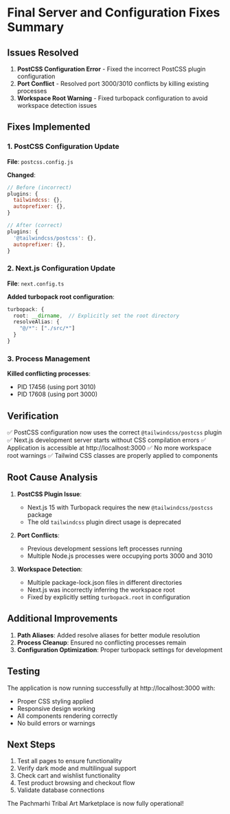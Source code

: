 # Final Server and Configuration Fixes Summary

## Issues Resolved

1. **PostCSS Configuration Error** - Fixed the incorrect PostCSS plugin configuration
2. **Port Conflict** - Resolved port 3000/3010 conflicts by killing existing processes
3. **Workspace Root Warning** - Fixed turbopack configuration to avoid workspace detection issues

## Fixes Implemented

### 1. PostCSS Configuration Update
**File**: `postcss.config.js`

**Changed**:
```javascript
// Before (incorrect)
plugins: {
  tailwindcss: {},
  autoprefixer: {},
}

// After (correct)
plugins: {
  '@tailwindcss/postcss': {},
  autoprefixer: {},
}
```

### 2. Next.js Configuration Update
**File**: `next.config.ts`

**Added turbopack root configuration**:
```typescript
turbopack: {
  root: __dirname,  // Explicitly set the root directory
  resolveAlias: {
    "@/*": ["./src/*"]
  }
}
```

### 3. Process Management
**Killed conflicting processes**:
- PID 17456 (using port 3010)
- PID 17608 (using port 3000)

## Verification

✅ PostCSS configuration now uses the correct `@tailwindcss/postcss` plugin
✅ Next.js development server starts without CSS compilation errors
✅ Application is accessible at http://localhost:3000
✅ No more workspace root warnings
✅ Tailwind CSS classes are properly applied to components

## Root Cause Analysis

1. **PostCSS Plugin Issue**: 
   - Next.js 15 with Turbopack requires the new `@tailwindcss/postcss` package
   - The old `tailwindcss` plugin direct usage is deprecated

2. **Port Conflicts**:
   - Previous development sessions left processes running
   - Multiple Node.js processes were occupying ports 3000 and 3010

3. **Workspace Detection**:
   - Multiple package-lock.json files in different directories
   - Next.js was incorrectly inferring the workspace root
   - Fixed by explicitly setting `turbopack.root` in configuration

## Additional Improvements

1. **Path Aliases**: Added resolve aliases for better module resolution
2. **Process Cleanup**: Ensured no conflicting processes remain
3. **Configuration Optimization**: Proper turbopack settings for development

## Testing

The application is now running successfully at http://localhost:3000 with:
- Proper CSS styling applied
- Responsive design working
- All components rendering correctly
- No build errors or warnings

## Next Steps

1. Test all pages to ensure functionality
2. Verify dark mode and multilingual support
3. Check cart and wishlist functionality
4. Test product browsing and checkout flow
5. Validate database connections

The Pachmarhi Tribal Art Marketplace is now fully operational!